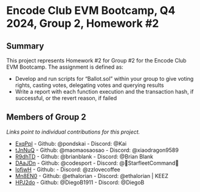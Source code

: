 # Encode Club EVM Bootcamp, Q4 2024, Group 2, Homework #2

## Summary
This project represents Homework #2 for Group #2 for the Encode Club EVM Bootcamp.  The assignment is defined as:
* Develop and run scripts for “Ballot.sol” within your group to give voting rights, casting votes, delegating votes and querying results
* Write a report with each function execution and the transaction hash, if successful, or the revert reason, if failed

## Members of Group 2

*Links point to individual contributions for this project.*

+ [ExqPpl](./users/ExqPpl/README.md) - Github: @pondskai - Discord: @Kai
+ [tJnNuQ](./users/tJnNuQ/README.md) - Github: @maomaosaosao - Discord: @xiaodragon9589
+ [R9dhTD](./users/R9dhTD/README.md) - Github: @brianblank - Discord: @Brian Blank
+ [DAaJDn](./users/DAaJDn/README.md) - Github: @codesport - Discord: @💫StarfleetCommand💫
+ [lofjwH](./users/lofjwH/README.md) - Github: <TODO> - Discord: @zzlovecoffee
+ [Mn8EN0](./users/Mn8EN0/README.md) - Github: @ethalorian - Discord: @ethalorian | KEEZ
+ [HPJ2do](./users/HPJ2do/README.md) - Github: @DiegoB1911 - Discord: @DiegoB


